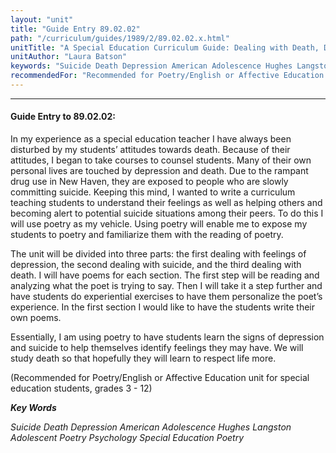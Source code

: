 ```yaml
---
layout: "unit"
title: "Guide Entry 89.02.02"
path: "/curriculum/guides/1989/2/89.02.02.x.html"
unitTitle: "A Special Education Curriculum Guide: Dealing with Death, Depression and Suicide Using Poetry"
unitAuthor: "Laura Batson"
keywords: "Suicide Death Depression American Adolescence Hughes Langston Adolescent Poetry Psychology Special Education Poetry"
recommendedFor: "Recommended for Poetry/English or Affective Education unit for special education students, grades 3 - 12"
---
```

<body>
<hr/>
<h4>
Guide Entry to 89.02.02:
</h4>
In my experience as a special education teacher I have always been disturbed by my students’ attitudes towards death. Because of their attitudes, I began to take courses to counsel students. Many of their own personal lives are touched by depression and death. Due to the rampant drug use in New Haven, they are exposed to people who are slowly committing suicide. Keeping this mind, I wanted to write a curriculum teaching students to understand their feelings as well as helping others and becoming alert to potential suicide situations among their peers. To do this I will use poetry as my vehicle. Using poetry will enable me to expose my students to poetry and familiarize them with the reading of poetry.
<p>
The unit will be divided into three parts: the first dealing with feelings of depression, the second dealing with suicide, and the third dealing with death. I will have poems for each section. The first step will be reading and analyzing what the poet is trying to say. Then I will take it a step further and have students do experiential exercises to have them personalize the poet’s experience. In the first section I would like to have the students write their own poems.
</p>
<p>
Essentially, I am using poetry to have students learn the signs of depression and suicide to help themselves identify feelings they may have. We will study death so that hopefully they will learn to respect life more.
</p>
<p>
(Recommended for Poetry/English or Affective Education unit for special education students, grades 3 - 12)
</p>
<p>
<b>
<i>
Key Words
</i>
</b>
<br/>
</p>
<p>
<i>
Suicide Death Depression American Adolescence Hughes Langston Adolescent Poetry Psychology Special Education Poetry
</i>
</p>
</body>